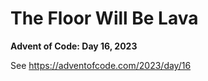# The Floor Will Be Lava

**Advent of Code: Day 16, 2023**

See https://adventofcode.com/2023/day/16
